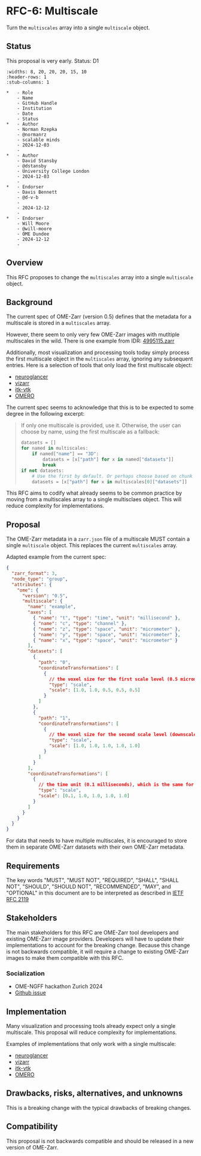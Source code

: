# RFC-6: Multiscale

Turn the `multiscales` array into a single `multiscale` object.


## Status

This proposal is very early. Status: D1

```{list-table} Record
:widths: 8, 20, 20, 20, 15, 10
:header-rows: 1
:stub-columns: 1

*   - Role
    - Name
    - GitHub Handle
    - Institution
    - Date
    - Status
*   - Author
    - Norman Rzepka
    - @normanrz
    - scalable minds
    - 2024-12-03
    - 
*   - Author
    - David Stansby
    - @dstansby
    - University College London
    - 2024-12-03
    - 
*   - Endorser
    - Davis Bennett
    - @d-v-b
    - 
    - 2024-12-12
    -
*   - Endorser
    - Will Moore
    - @will-moore
    - OME Dundee
    - 2024-12-12
    -
```

## Overview

This RFC proposes to change the `multiscales` array into a single `multiscale` object.

## Background

The current spec of OME-Zarr (version 0.5) defines that the metadata for a multiscale is stored in a `multiscales` array.

However, there seem to only very few OME-Zarr images with mutltiple multiscales in the wild. There is one example from IDR: [4995115.zarr](https://ome.github.io/ome-ngff-validator/?source=https://uk1s3.embassy.ebi.ac.uk/idr/zarr/v0.4/idr0050A/4995115.zarr)

Additionally, most visualization and processing tools today simply process the first multiscale object in the `multiscales` array, ignoring any subsequent entries. Here is a selection of tools that only load the first multiscale object:

- [neuroglancer](https://github.com/google/neuroglancer/blob/master/src/datasource/zarr/ome.ts#L265-L310)
- [vizarr](https://github.com/hms-dbmi/vizarr/blob/main/src/utils.ts#L88)
- [itk-vtk](https://github.com/Kitware/itk-vtk-viewer/blob/master/src/IO/ZarrMultiscaleSpatialImage.js#L173)
- [OMERO](https://github.com/ome/ZarrReader/issues/44)

The current spec seems to acknowledge that this is to be expected to some degree in the following excerpt:

> If only one multiscale is provided, use it. Otherwise, the user can choose by name, using the first multiscale as a fallback:
> 
> ```python
> datasets = []
> for named in multiscales:
>     if named["name"] == "3D":
>         datasets = [x["path"] for x in named["datasets"]]
>         break
> if not datasets:
>     # Use the first by default. Or perhaps choose based on chunk size.
>     datasets = [x["path"] for x in multiscales[0]["datasets"]]
> ```


This RFC aims to codify what already seems to be common practice by moving from a multiscales array to a single multisclaes object. This will reduce complexity for implementations.

## Proposal

The OME-Zarr metadata in a `zarr.json` file of a multiscale MUST contain a single `multiscale` object. This replaces the current `multiscales` array.

Adapted example from the current spec:
```json
{
  "zarr_format": 3,
  "node_type": "group",
  "attributes": {
    "ome": {
      "version": "0.5",
      "multiscale": {
        "name": "example",
        "axes": [
          { "name": "t", "type": "time", "unit": "millisecond" },
          { "name": "c", "type": "channel" },
          { "name": "z", "type": "space", "unit": "micrometer" },
          { "name": "y", "type": "space", "unit": "micrometer" },
          { "name": "x", "type": "space", "unit": "micrometer" }
        ],
        "datasets": [
          {
            "path": "0",
            "coordinateTransformations": [
              {
                // the voxel size for the first scale level (0.5 micrometer)
                "type": "scale",
                "scale": [1.0, 1.0, 0.5, 0.5, 0.5]
              }
            ]
          },
          {
            "path": "1",
            "coordinateTransformations": [
              {
                // the voxel size for the second scale level (downscaled by a factor of 2 -> 1 micrometer)
                "type": "scale",
                "scale": [1.0, 1.0, 1.0, 1.0, 1.0]
              }
            ]
          }
        ],
        "coordinateTransformations": [
          {
            // the time unit (0.1 milliseconds), which is the same for each scale level
            "type": "scale",
            "scale": [0.1, 1.0, 1.0, 1.0, 1.0]
          }
        ]
      }
    }
  }
}
```

For data that needs to have multiple multiscales, it is encouraged to store them in separate OME-Zarr datasets with their own OME-Zarr metadata.


## Requirements

The key words "MUST", "MUST NOT", "REQUIRED", "SHALL", "SHALL NOT", "SHOULD", "SHOULD NOT", "RECOMMENDED", "MAY", and "OPTIONAL" in this document are to be interpreted as described in [IETF RFC 2119](https://tools.ietf.org/html/rfc2119)


## Stakeholders

The main stakeholders for this RFC are OME-Zarr tool developers and existing OME-Zarr image providers. Developers will have to update their implementations to account for the breaking change. Because this change is not backwards compatible, it will require a change to existing OME-Zarr images to make them compatible with this RFC.

### Socialization

* OME-NGFF hackathon Zurich 2024
* [Github issue](https://github.com/ome/ngff/issues/205)

## Implementation

Many visualization and processing tools already expect only a single multiscale.
This proposal will reduce complexity for implementations.

Examples of implementations that only work with a single multiscale:
- [neuroglancer](https://github.com/google/neuroglancer/blob/master/src/datasource/zarr/ome.ts#L265-L310)
- [vizarr](https://github.com/hms-dbmi/vizarr/blob/main/src/utils.ts#L88)
- [itk-vtk](https://github.com/Kitware/itk-vtk-viewer/blob/master/src/IO/ZarrMultiscaleSpatialImage.js#L173)
- [OMERO](https://github.com/ome/ZarrReader/issues/44)

## Drawbacks, risks, alternatives, and unknowns

This is a breaking change with the typical drawbacks of breaking changes. 

## Compatibility

This proposal is not backwards compatible and should be released in a new version of OME-Zarr.